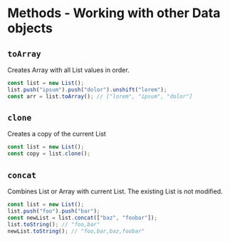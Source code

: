 # Methods - Working with other Data objects

## `toArray`

Creates Array with all List values in order.

```js
const list = new List();
list.push("ipsum").push("dolor").unshift("lorem");
const arr = list.toArray(); // ["lorem", "ipsum", "dolor"]
```

## `clone`

Creates a copy of the current List

```js
const list = new List();
const copy = list.clone();
```

## `concat`

Combines List or Array with current List. The existing List is not modified.

```js
const list = new List();
list.push("foo").push("bar");
const newList = list.concat(["baz", "foobar"]);
list.toString(); // "foo,bar"
newList.toString(); // "foo,bar,baz,foobar"
```
